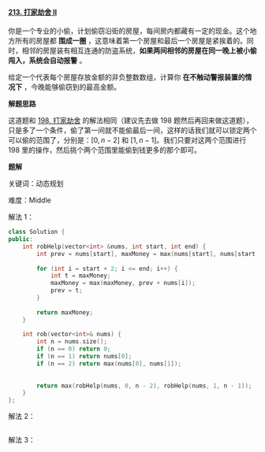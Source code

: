 #### [213. 打家劫舍 II](https://leetcode.cn/problems/house-robber-ii/)

你是一个专业的小偷，计划偷窃沿街的房屋，每间房内都藏有一定的现金。这个地方所有的房屋都 **围成一圈** ，这意味着第一个房屋和最后一个房屋是紧挨着的。同时，相邻的房屋装有相互连通的防盗系统，**如果两间相邻的房屋在同一晚上被小偷闯入，系统会自动报警** 。

给定一个代表每个房屋存放金额的非负整数数组，计算你 **在不触动警报装置的情况下** ，今晚能够偷窃到的最高金额。

**解题思路**

这道题和 [198. 打家劫舍](https://leetcode.cn/problems/house-robber/) 的解法相同（建议先去做 198 题然后再回来做这道题），只是多了一个条件，偷了第一间就不能偷最后一间，这样的话我们就可以锁定两个可以偷的范围了，分别是：$[0, n - 2]$ 和 $[1, n - 1]$。我们只要对这两个范围进行 198 里的操作，然后挑个两个范围里能偷到钱更多的那个即可。

**题解**

关键词：动态规划

难度：Middle

解法 1：

```c++
class Solution {
public:
    int robHelp(vector<int> &nums, int start, int end) {
        int prev = nums[start], maxMoney = max(nums[start], nums[start + 1]);
        
        for (int i = start + 2; i <= end; i++) {
            int t = maxMoney;
            maxMoney = max(maxMoney, prev + nums[i]);
            prev = t;
        }
        
        return maxMoney;
    }
    
    int rob(vector<int>& nums) {
        int n = nums.size();
        if (n == 0) return 0;
        if (n == 1) return nums[0];
        if (n == 2) return max(nums[0], nums[1]);
        
        
        return max(robHelp(nums, 0, n - 2), robHelp(nums, 1, n - 1));
    }
};
```

解法 2：

```c++

```

解法 3：

```c++

```

